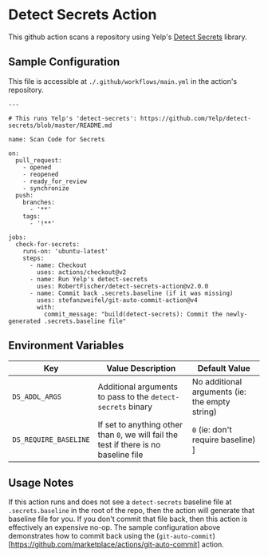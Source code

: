 # Detect Secrets Action

This github action scans a repository using Yelp's [Detect Secrets](https://github.com/Yelp/detect-secrets) library.

## Sample Configuration

This file is accessible at `./.github/workflows/main.yml` in the action's repository.

```
---

# This runs Yelp's 'detect-secrets': https://github.com/Yelp/detect-secrets/blob/master/README.md

name: Scan Code for Secrets

on:
  pull_request:
    - opened
    - reopened
    - ready_for_review
    - synchronize
  push:
    branches:
      - '**'
    tags:
      - '!**'

jobs:
  check-for-secrets:
    runs-on: 'ubuntu-latest'
    steps:
      - name: Checkout
        uses: actions/checkout@v2
      - name: Run Yelp's detect-secrets
        uses: RobertFischer/detect-secrets-action@v2.0.0
      - name: Commit back .secrets.baseline (if it was missing)
        uses: stefanzweifel/git-auto-commit-action@v4
        with:
          commit_message: "build(detect-secrets): Commit the newly-generated .secrets.baseline file"
```

## Environment Variables

| Key  | Value Description | Default Value |
| ---- | ----------------- | ------------- |
| `DS_ADDL_ARGS` | Additional arguments to pass to the `detect-secrets` binary | No additional arguments (ie: the empty string) |
| `DS_REQUIRE_BASELINE` | If set to anything other than `0`, we will fail the test if there is no baseline file | `0` (ie: don't require baseline) ]

## Usage Notes

If this action runs and does not see a `detect-secrets` baseline file at `.secrets.baseline` in the root of the repo, then the action will generate that baseline file for you.
If you don't commit that file back, then this action is effectively an expensive no-op. The sample configuration above demonstrates how to commit back using the
(`git-auto-commit`)[https://github.com/marketplace/actions/git-auto-commit] action.
